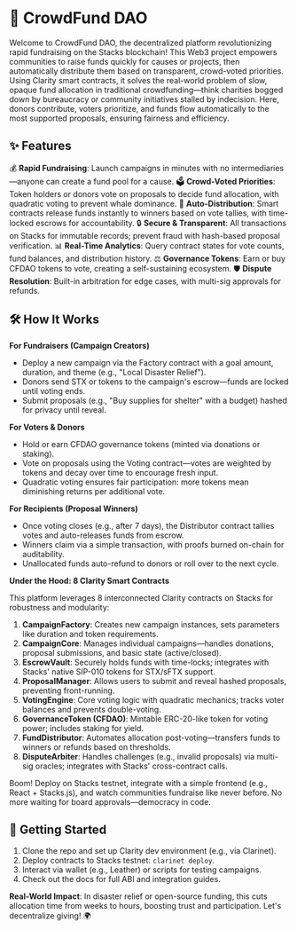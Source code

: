 # 🚀 CrowdFund DAO

Welcome to CrowdFund DAO, the decentralized platform revolutionizing rapid fundraising on the Stacks blockchain! This Web3 project empowers communities to raise funds quickly for causes or projects, then automatically distribute them based on transparent, crowd-voted priorities. Using Clarity smart contracts, it solves the real-world problem of slow, opaque fund allocation in traditional crowdfunding—think charities bogged down by bureaucracy or community initiatives stalled by indecision. Here, donors contribute, voters prioritize, and funds flow automatically to the most supported proposals, ensuring fairness and efficiency.

## ✨ Features

💰 **Rapid Fundraising**: Launch campaigns in minutes with no intermediaries—anyone can create a fund pool for a cause.
🗳️ **Crowd-Voted Priorities**: Token holders or donors vote on proposals to decide fund allocation, with quadratic voting to prevent whale dominance.
🤖 **Auto-Distribution**: Smart contracts release funds instantly to winners based on vote tallies, with time-locked escrows for accountability.
🔒 **Secure & Transparent**: All transactions on Stacks for immutable records; prevent fraud with hash-based proposal verification.
📊 **Real-Time Analytics**: Query contract states for vote counts, fund balances, and distribution history.
⚖️ **Governance Tokens**: Earn or buy CFDAO tokens to vote, creating a self-sustaining ecosystem.
🛡️ **Dispute Resolution**: Built-in arbitration for edge cases, with multi-sig approvals for refunds.

## 🛠 How It Works

**For Fundraisers (Campaign Creators)**

- Deploy a new campaign via the Factory contract with a goal amount, duration, and theme (e.g., "Local Disaster Relief").
- Donors send STX or tokens to the campaign's escrow—funds are locked until voting ends.
- Submit proposals (e.g., "Buy supplies for shelter" with a budget) hashed for privacy until reveal.

**For Voters & Donors**

- Hold or earn CFDAO governance tokens (minted via donations or staking).
- Vote on proposals using the Voting contract—votes are weighted by tokens and decay over time to encourage fresh input.
- Quadratic voting ensures fair participation: more tokens mean diminishing returns per additional vote.

**For Recipients (Proposal Winners)**

- Once voting closes (e.g., after 7 days), the Distributor contract tallies votes and auto-releases funds from escrow.
- Winners claim via a simple transaction, with proofs burned on-chain for auditability.
- Unallocated funds auto-refund to donors or roll over to the next cycle.

**Under the Hood: 8 Clarity Smart Contracts**

This platform leverages 8 interconnected Clarity contracts on Stacks for robustness and modularity:

1. **CampaignFactory**: Creates new campaign instances, sets parameters like duration and token requirements.
2. **CampaignCore**: Manages individual campaigns—handles donations, proposal submissions, and basic state (active/closed).
3. **EscrowVault**: Securely holds funds with time-locks; integrates with Stacks' native SIP-010 tokens for STX/sFTX support.
4. **ProposalManager**: Allows users to submit and reveal hashed proposals, preventing front-running.
5. **VotingEngine**: Core voting logic with quadratic mechanics; tracks voter balances and prevents double-voting.
6. **GovernanceToken (CFDAO)**: Mintable ERC-20-like token for voting power; includes staking for yield.
7. **FundDistributor**: Automates allocation post-voting—transfers funds to winners or refunds based on thresholds.
8. **DisputeArbiter**: Handles challenges (e.g., invalid proposals) via multi-sig oracles; integrates with Stacks' cross-contract calls.

Boom! Deploy on Stacks testnet, integrate with a simple frontend (e.g., React + Stacks.js), and watch communities fundraise like never before. No more waiting for board approvals—democracy in code.

## 🚀 Getting Started

1. Clone the repo and set up Clarity dev environment (e.g., via Clarinet).
2. Deploy contracts to Stacks testnet: `clarinet deploy`.
3. Interact via wallet (e.g., Leather) or scripts for testing campaigns.
4. Check out the docs for full ABI and integration guides.

**Real-World Impact**: In disaster relief or open-source funding, this cuts allocation time from weeks to hours, boosting trust and participation. Let's decentralize giving! 🌍